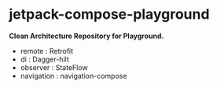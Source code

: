 # jetpack-compose-playground
**Clean Architecture Repository for Playground.**    
- remote : Retrofit
- di : Dagger-hilt
- observer : StateFlow
- navigation : navigation-compose
